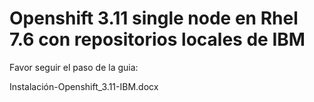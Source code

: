 # Openshift 3.11 single node en Rhel 7.6 con repositorios locales de IBM

Favor seguir el paso de la guia:

Instalación-Openshift_3.11-IBM.docx
